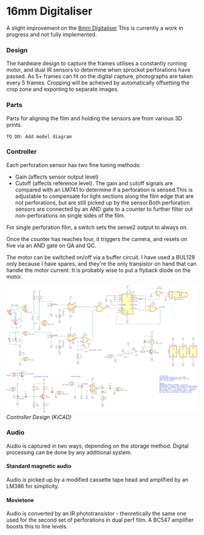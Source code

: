 # 16mm Digitaliser
A slight improvement on the [8mm Digitaliser](https://github.com/azrieltomas/8mm-Digitaliser)
This is currently a work in progress and not fully implemented.


### Design
The hardware design to capture the frames utilises a constantly running motor, and dual IR sensors to determine when sprocket perforations have passed.
As 5+ frames can fit on the digital capture, photographs are taken every 5 frames. Cropping will be acheived by automatically offsetting the crop zone and exporting to separate images.

### Parts
Parts for aligning the film and holding the sensors are from various 3D prints.

```
TO DO: Add model diagram
```

### Controller
Each perforation sensor has two fine tuning methods:
* Gain (affects sensor output level)
* Cutoff (affects reference level).
The gain and cutoff signals are compared with an LM741 to determine if a perforation is sensed.This is adjustable to compensate for light sections along the film edge that are not perforations, but are still picked up by the sensor.Both perforation sensors are connected by an AND gate to a counter to further filter out non-perforations on single sides of the film.

For single perforation film, a switch sets the sense2 output to always on.

Once the counter has reaches four, it triggers the camera, and resets on five via an AND gate on QA and QC.

The motor can be switched on/off via a buffer circuit. I have used a BUL128 only because I have spares, and they're the only transistor on hand that can handle the motor current. It is probably wise to put a flyback diode on the motor.

![Circuit Design](images/KiCAD_Design.png)\
*Controller Design (KiCAD)*

### Audio
Audio is captured in two ways, depending on the storage method.
Digital processing can be done by any additional system.

#### Standard magnetic audio
Audio is picked up by a modified cassette tape head and amplified by an LM386 for simplicity.

#### Movietone
Audio is converted by an IR phototransistor - theoretically the same one used for the second set of perforations in dual perf film.
A BC547 amplifier boosts this to line levels.